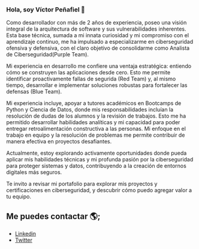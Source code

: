 ### Hola, soy Víctor Peñafiel 👋

Como desarrollador con más de 2 años de experiencia, poseo una visión integral de la arquitectura de software y sus vulnerabilidades inherentes. Esta base técnica, sumada a mi innata curiosidad y mi compromiso con el aprendizaje continuo, me ha impulsado a especializarme en ciberseguridad ofensiva y defensiva, con el claro objetivo de consolidarme como Analista de Ciberseguridad(Purple Team).

Mi experiencia en desarrollo me confiere una ventaja estratégica: entiendo cómo se construyen las aplicaciones desde cero. Esto me permite identificar proactivamente fallas de segurida (Red Team) y, al mismo tiempo, desarrollar e implementar soluciones robustas para fortalecer las defensas (Blue Team). 

Mi experiencia incluye, apoyar a tutores académicos en Bootcamps de Python y Ciencia de Datos, donde mis responsabilidades incluían la resolución de dudas  de los alumnos y la revisión de trabajos. Esto me ha permitido desarrollar habilidades analíticas y mi capacidad para poder entregar retroalimentación constructiva a las personas. Mi enfoque en el trabajo en equipo y la resolución de problemas me permite contribuir de manera efectiva en proyectos desafiantes. 

Actualmente, estoy explorando activamente oportunidades donde pueda aplicar mis habilidades técnicas y mi profunda pasión por la ciberseguridad para proteger sistemas y datos, contribuyendo a la creación de entornos digitales más seguros.

Te invito a revisar mi portafolio para explorar mis proyectos y certificaciones en ciberseguridad, y descubrir cómo puedo agregar valor a tu equipo.


## Me puedes contactar 🌎;
 - [Linkedin](https://www.linkedin.com/in/victorpenafiel/)
 - [Twitter](https://twitter.com/newen_do)
<!--
**VictorPenafiel/VictorPenafiel** is a ✨ _special_ ✨ repository because its `README.md` (this file) appears on your GitHub profile.

Here are some ideas to get you started:

- 🔭 I’m currently working on ...
- 🌱 I’m currently learning ...
- 👯 I’m looking to collaborate on ...
- 🤔 I’m looking for help with ...
- 💬 Ask me about ...
- 📫 How to reach me: ...
- 😄 Pronouns: ...
- ⚡ Fun fact: ...
-->
